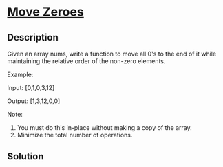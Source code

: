 # [Move Zeroes](https://leetcode.com/problems/move-zeroes/solution/)

## Description

Given an array nums, write a function to move all 0's to the end of it while maintaining the relative order of the non-zero elements.


Example:

Input: [0,1,0,3,12]

Output: [1,3,12,0,0]

Note:

1. You must do this in-place without making a copy of the array.
2. Minimize the total number of operations.


## Solution
